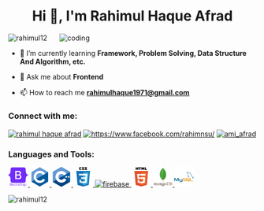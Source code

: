 <h1 align="center">Hi 👋, I'm Rahimul Haque Afrad</h1>


<img align="right" alt="coding" width="400" src="https://user-images.githubusercontent.com/55389276/140866485-8fb1c876-9a8f-4d6a-98dc-08c4981eaf70.gif">

<p align="left"> <img src="https://komarev.com/ghpvc/?username=rahimul12&label=Profile%20views&color=0e75b6&style=flat" alt="rahimul12" /> </p>

- 🌱 I’m currently learning **Framework, Problem Solving, Data Structure And Algorithm, etc.**

- 💬 Ask me about **Frontend**

- 📫 How to reach me **rahimulhaque1971@gmail.com**

<h3 align="left">Connect with me:</h3>
<p align="left">
<a href="[[https://linkedin.com/in/rahimul haque afrad](https://www.linkedin.com/in/rahimul-haque-afrad-79121121b/overlay/about-this-profile/?trk=opento_sprofile_topcard&lipi=urn%3Ali%3Apage%3Ad_flagship3_profile_view_base%3BBGHcBIqNT%2ByEjwle4tFjfA%3D%3D)](https://www.linkedin.com/in/rahimul-haque-afrad-79121121b/?trk=opento_sprofile_topcard&lipi=urn%3Ali%3Apage%3Ad_flagship3_profile_view_base%3BynEp%2FDkJSeu21Ym9gwMrKA%3D%3D)" target="blank"><img align="center" src="https://raw.githubusercontent.com/rahuldkjain/github-profile-readme-generator/master/src/images/icons/Social/linked-in-alt.svg" alt="rahimul haque afrad" height="30" width="40" /></a>
<a href="https://fb.com/https://www.facebook.com/rahimnsu/" target="blank"><img align="center" src="https://raw.githubusercontent.com/rahuldkjain/github-profile-readme-generator/master/src/images/icons/Social/facebook.svg" alt="https://www.facebook.com/rahimnsu/" height="30" width="40" /></a>
<a href="https://instagram.com/ami_afrad" target="blank"><img align="center" src="https://raw.githubusercontent.com/rahuldkjain/github-profile-readme-generator/master/src/images/icons/Social/instagram.svg" alt="ami_afrad" height="30" width="40" /></a>
</p>

<h3 align="left">Languages and Tools:</h3>
<p align="left"> <a href="https://getbootstrap.com" target="_blank" rel="noreferrer"> <img src="https://raw.githubusercontent.com/devicons/devicon/master/icons/bootstrap/bootstrap-plain-wordmark.svg" alt="bootstrap" width="40" height="40"/> </a> <a href="https://www.cprogramming.com/" target="_blank" rel="noreferrer"> <img src="https://raw.githubusercontent.com/devicons/devicon/master/icons/c/c-original.svg" alt="c" width="40" height="40"/> </a> <a href="https://www.w3schools.com/cpp/" target="_blank" rel="noreferrer"> <img src="https://raw.githubusercontent.com/devicons/devicon/master/icons/cplusplus/cplusplus-original.svg" alt="cplusplus" width="40" height="40"/> </a> <a href="https://www.w3schools.com/css/" target="_blank" rel="noreferrer"> <img src="https://raw.githubusercontent.com/devicons/devicon/master/icons/css3/css3-original-wordmark.svg" alt="css3" width="40" height="40"/> </a> <a href="https://firebase.google.com/" target="_blank" rel="noreferrer"> <img src="https://www.vectorlogo.zone/logos/firebase/firebase-icon.svg" alt="firebase" width="40" height="40"/> </a> <a href="https://www.w3.org/html/" target="_blank" rel="noreferrer"> <img src="https://raw.githubusercontent.com/devicons/devicon/master/icons/html5/html5-original-wordmark.svg" alt="html5" width="40" height="40"/> </a> <a href="https://www.mongodb.com/" target="_blank" rel="noreferrer"> <img src="https://raw.githubusercontent.com/devicons/devicon/master/icons/mongodb/mongodb-original-wordmark.svg" alt="mongodb" width="40" height="40"/> </a> <a href="https://www.mysql.com/" target="_blank" rel="noreferrer"> <img src="https://raw.githubusercontent.com/devicons/devicon/master/icons/mysql/mysql-original-wordmark.svg" alt="mysql" width="40" height="40"/> </a> </p>

<p><img align="left" src="https://github-readme-stats.vercel.app/api/top-langs?username=rahimul12&show_icons=true&locale=en&layout=compact" alt="rahimul12" /></p>

